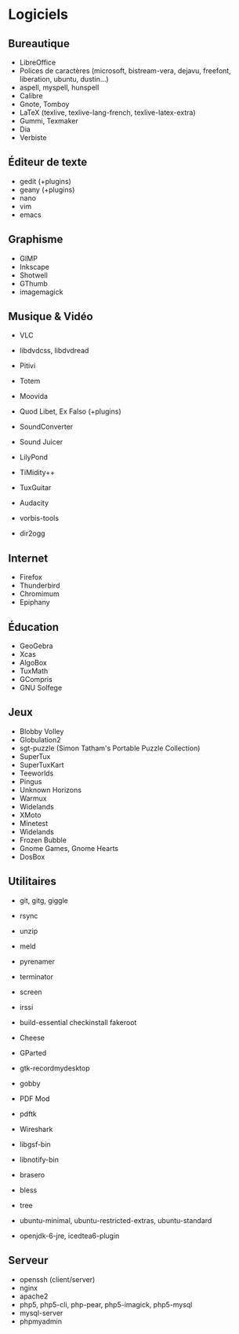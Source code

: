 # Logiciels

## Bureautique

* LibreOffice
* Polices de caractères (microsoft, bistream-vera, dejavu, freefont, liberation, ubuntu, dustin...)
* aspell, myspell, hunspell
* Calibre
* Gnote, Tomboy
* LaTeX (texlive, texlive-lang-french, texlive-latex-extra)
* Gummi, Texmaker
* Dia
* Verbiste

## Éditeur de texte

* gedit (+plugins)
* geany (+plugins)
* nano
* vim
* emacs

## Graphisme

* GIMP
* Inkscape
* Shotwell
* GThumb
* imagemagick

## Musique & Vidéo

* VLC
* libdvdcss, libdvdread
* Pitivi
* Totem
* Moovida

* Quod Libet, Ex Falso (+plugins)
* SoundConverter
* Sound Juicer
* LilyPond
* TiMidity++
* TuxGuitar
* Audacity
* vorbis-tools
* dir2ogg

## Internet

* Firefox
* Thunderbird
* Chromimum
* Epiphany

## Éducation

* GeoGebra
* Xcas
* AlgoBox
* TuxMath
* GCompris
* GNU Solfege

## Jeux

* Blobby Volley
* Globulation2
* sgt-puzzle (Simon Tatham's Portable Puzzle Collection)
* SuperTux
* SuperTuxKart
* Teeworlds
* Pingus
* Unknown Horizons
* Warmux
* Widelands
* XMoto
* Minetest
* Widelands
* Frozen Bubble
* Gnome Games, Gnome Hearts
* DosBox

## Utilitaires

* git, gitg, giggle
* rsync
* unzip
* meld
* pyrenamer
* terminator
* screen
* irssi
* build-essential checkinstall fakeroot
* Cheese
* GParted
* gtk-recordmydesktop
* gobby
* PDF Mod
* pdftk
* Wireshark
* libgsf-bin
* libnotify-bin
* brasero
* bless
* tree

* ubuntu-minimal, ubuntu-restricted-extras, ubuntu-standard
* openjdk-6-jre, icedtea6-plugin

## Serveur

* openssh (client/server)
* nginx
* apache2
* php5, php5-cli, php-pear, php5-imagick, php5-mysql
* mysql-server
* phpmyadmin
